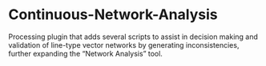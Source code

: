 # Continuous-Network-Analysis
Processing plugin that adds several scripts to assist in decision making and validation of line-type vector networks by generating inconsistencies, further expanding the “Network Analysis” tool.
